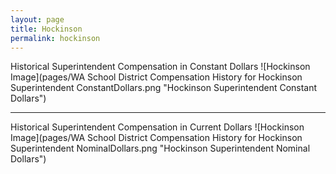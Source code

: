 ```yaml
---
layout: page
title: Hockinson
permalink: hockinson
---
```



Historical Superintendent Compensation in Constant Dollars
![Hockinson Image](pages/WA School District Compensation History for Hockinson Superintendent ConstantDollars.png "Hockinson Superintendent Constant Dollars")

___

Historical Superintendent Compensation in Current Dollars
![Hockinson Image](pages/WA School District Compensation History for Hockinson Superintendent NominalDollars.png "Hockinson Superintendent Nominal Dollars")